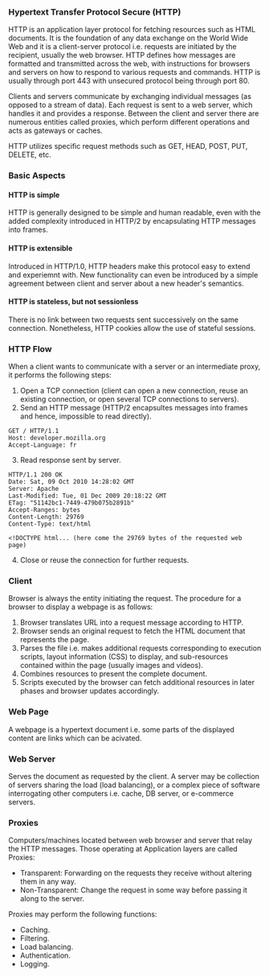 ### Hypertext Transfer Protocol Secure (HTTP)

HTTP is an application layer protocol for fetching resources such as HTML documents. It is the foundation of any data exchange on the World Wide Web and it is a client-server protocol i.e. requests are initiated by the recipient, usually the web browser. HTTP defines how messages are formatted and transmitted across the web, with instructions for browsers and servers on how to respond to various requests and commands. HTTP is usually through port 443 with unsecured protocol being through port 80. 

Clients and servers communicate by exchanging individual messages (as opposed to a stream of data). Each request is sent to a web server, which handles it and provides a response. Between the client and server there are numerous entities called proxies, which perform different operations and acts as gateways or caches.

HTTP utilizes specific request methods such as GET, HEAD, POST, PUT, DELETE, etc. 

### Basic Aspects

#### HTTP is simple

HTTP is generally designed to be simple and human readable, even with the added complexity introduced in HTTP/2 by encapsulating HTTP messages into frames.

#### HTTP is extensible

Introduced in HTTP/1.0, HTTP headers make this protocol easy to extend and experiemnt with. New functionality can even be introduced by a simple agreement between client and server about a new header's semantics. 

#### HTTP is stateless, but not sessionless

There is no link between two requests sent successively on the same connection. Nonetheless, HTTP cookies allow the use of stateful sessions.

### HTTP Flow

When a client wants to communicate with a server or an intermediate proxy, it performs the following steps:
1. Open a TCP connection (client can open a new connection, reuse an existing connection, or open several TCP connections to servers).
2. Send an HTTP message (HTTP/2 encapsultes messages into frames and hence, impossible to read directly).

```
GET / HTTP/1.1
Host: developer.mozilla.org
Accept-Language: fr
```

3. Read response sent by server. 

```
HTTP/1.1 200 OK
Date: Sat, 09 Oct 2010 14:28:02 GMT
Server: Apache
Last-Modified: Tue, 01 Dec 2009 20:18:22 GMT
ETag: "51142bc1-7449-479b075b2891b"
Accept-Ranges: bytes
Content-Length: 29769
Content-Type: text/html

<!DOCTYPE html... (here come the 29769 bytes of the requested web page)
```
4. Close or reuse the connection for further requests.

### Client

Browser is always the entity initiating the request. The procedure for a browser to display a webpage is as follows:
1. Browser translates URL into a request message according to HTTP.
2. Browser sends an original request to fetch the HTML document that represents the page.
3. Parses the file i.e. makes additional requests corresponding to execution scripts, layout information (CSS) to display, and sub-resources contained within the page (usually images and videos).
4. Combines resources to present the complete document.
5. Scripts executed by the browser can fetch additional resources in later phases and browser updates accordingly. 

### Web Page

A webpage is a hypertext document i.e. some parts of the displayed content are links which can be acivated.

### Web Server

Serves the document as requested by the client. A server may be collection of servers sharing the load (load balancing), or a complex piece of software interrogating other computers i.e. cache, DB server, or e-commerce servers.

### Proxies

Computers/machines located between web browser and server that relay the HTTP messages. Those operating at Application layers are called Proxies:
- Transparent: Forwarding on the requests they receive without altering them in any way.
- Non-Transparent: Change the request in some way before passing it along to the server.

Proxies may perform the following functions:
- Caching.
- Filtering.
- Load balancing.
- Authentication.
- Logging.
